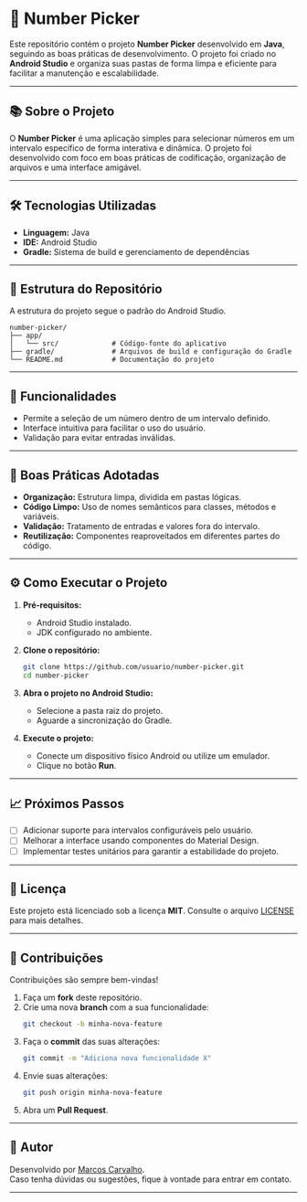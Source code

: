 # 🔢 Number Picker

Este repositório contém o projeto **Number Picker** desenvolvido em **Java**, seguindo as boas práticas de desenvolvimento. O projeto foi criado no **Android Studio** e organiza suas pastas de forma limpa e eficiente para facilitar a manutenção e escalabilidade.

---

## 📚 Sobre o Projeto

O **Number Picker** é uma aplicação simples para selecionar números em um intervalo específico de forma interativa e dinâmica. O projeto foi desenvolvido com foco em boas práticas de codificação, organização de arquivos e uma interface amigável.

---

## 🛠️ Tecnologias Utilizadas

- **Linguagem:** Java  
- **IDE:** Android Studio  
- **Gradle:** Sistema de build e gerenciamento de dependências  

---

## 📂 Estrutura do Repositório

A estrutura do projeto segue o padrão do Android Studio.

```plaintext
number-picker/
├── app/
│   └── src/             # Código-fonte do aplicativo
├── gradle/              # Arquivos de build e configuração do Gradle
└── README.md            # Documentação do projeto
```

---

## 🚀 Funcionalidades

- Permite a seleção de um número dentro de um intervalo definido.  
- Interface intuitiva para facilitar o uso do usuário.  
- Validação para evitar entradas inválidas.  

---

## 🎨 Boas Práticas Adotadas

- **Organização:** Estrutura limpa, dividida em pastas lógicas.  
- **Código Limpo:** Uso de nomes semânticos para classes, métodos e variáveis.  
- **Validação:** Tratamento de entradas e valores fora do intervalo.  
- **Reutilização:** Componentes reaproveitados em diferentes partes do código.  

---

## ⚙️ Como Executar o Projeto

1. **Pré-requisitos:**
   - Android Studio instalado.  
   - JDK configurado no ambiente.  

2. **Clone o repositório:**
   ```bash
   git clone https://github.com/usuario/number-picker.git
   cd number-picker
   ```

3. **Abra o projeto no Android Studio:**  
   - Selecione a pasta raiz do projeto.  
   - Aguarde a sincronização do Gradle.  

4. **Execute o projeto:**
   - Conecte um dispositivo físico Android ou utilize um emulador.  
   - Clique no botão **Run**.

---

## 📈 Próximos Passos

- [ ] Adicionar suporte para intervalos configuráveis pelo usuário.  
- [ ] Melhorar a interface usando componentes do Material Design.  
- [ ] Implementar testes unitários para garantir a estabilidade do projeto.  

---

## 📝 Licença

Este projeto está licenciado sob a licença **MIT**. Consulte o arquivo [LICENSE](LICENSE) para mais detalhes.

---

## 🤝 Contribuições

Contribuições são sempre bem-vindas!  

1. Faça um **fork** deste repositório.  
2. Crie uma nova **branch** com a sua funcionalidade:  
   ```bash
   git checkout -b minha-nova-feature
   ```
3. Faça o **commit** das suas alterações:  
   ```bash
   git commit -m "Adiciona nova funcionalidade X"
   ```
4. Envie suas alterações:  
   ```bash
   git push origin minha-nova-feature
   ```
5. Abra um **Pull Request**.

---

## 👤 Autor

Desenvolvido por [Marcos Carvalho](https://github.com/gc-marcos).  
Caso tenha dúvidas ou sugestões, fique à vontade para entrar em contato.

---

